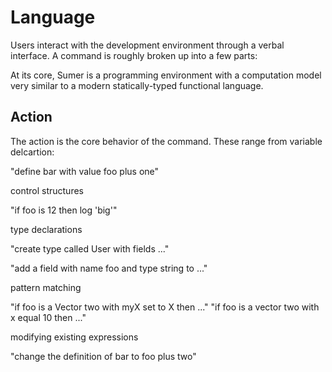 # Language

Users interact with the development environment through a verbal interface. A command
is roughly broken up into a few parts:

At its core, Sumer is a programming environment with a computation model very similar
to a modern statically-typed functional language.

## Action

The action is the core behavior of the command. These range from variable delcartion:

"define bar with value foo plus one"

control structures

"if foo is 12 then log 'big'"

type declarations

"create type called User with fields ..."

"add a field with name foo and type string to ..."

pattern matching

"if foo is a Vector two with myX set to X then ..."
"if foo is a vector two with x equal 10 then ..."

modifying existing expressions

"change the definition of bar to foo plus two"
